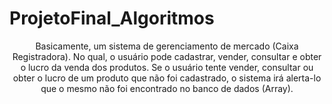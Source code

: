 # ProjetoFinal_Algoritmos
<p style="text-align:center"> Basicamente, um sistema de gerenciamento de mercado (Caixa Registradora). No qual, o usuário pode cadastrar, vender, consultar e obter o lucro da venda dos produtos. Se o usuário tente vender, consultar ou obter o lucro de um produto que não foi cadastrado, o sistema irá alerta-lo que o mesmo não foi encontrado no banco de dados (Array). </p>

